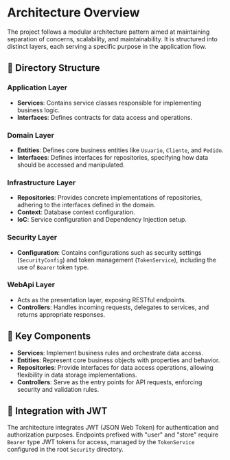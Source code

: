 # Architecture Overview

The project follows a modular architecture pattern aimed at maintaining separation of concerns, scalability, and maintainability. It is structured into distinct layers, each serving a specific purpose in the application flow.

## 📁 Directory Structure 

###  Application Layer 

- **Services**: Contains service classes responsible for implementing business logic.
- **Interfaces**: Defines contracts for data access and operations.

###  Domain Layer 

- **Entities**: Defines core business entities like `Usuario`, `Cliente`, and `Pedido`.
- **Interfaces**: Defines interfaces for repositories, specifying how data should be accessed and manipulated.

### Infrastructure Layer 

- **Repositories**: Provides concrete implementations of repositories, adhering to the interfaces defined in the domain.
- **Context**: Database context configuration.
- **IoC**: Service configuration and Dependency Injection setup.

### Security Layer 

- **Configuration**: Contains configurations such as security settings (`SecurityConfig`) and token management (`TokenService`), including the use of `Bearer` token type.

### WebApi Layer 

- Acts as the presentation layer, exposing RESTful endpoints.
- **Controllers**: Handles incoming requests, delegates to services, and returns appropriate responses.

## 🔑 Key Components 

- **Services**: Implement business rules and orchestrate data access.
- **Entities**: Represent core business objects with properties and behavior.
- **Repositories**: Provide interfaces for data access operations, allowing flexibility in data storage implementations.
- **Controllers**: Serve as the entry points for API requests, enforcing security and validation rules.

## 🔐 Integration with JWT 

The architecture integrates JWT (JSON Web Token) for authentication and authorization purposes. Endpoints prefixed with "user" and "store" require `Bearer` type JWT tokens for access, managed by the `TokenService` configured in the root `Security` directory.
